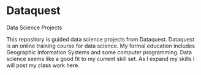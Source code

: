 # Dataquest
Data Science Projects

This repository is guided data science projects from Dataquest. Dataquest is an online training course for data science. My formal education includes Geographic Information Systems and some computer programming. Data science seems like a good fit to my current skill set. As I expand my skills I will post my class work here.  
